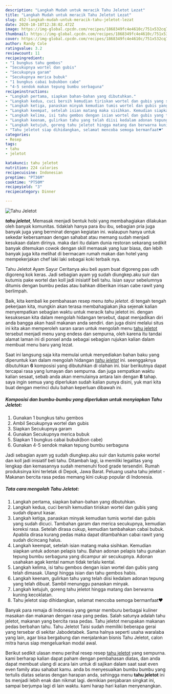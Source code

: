 ```yaml
---
description: "Langkah Mudah untuk meracik Tahu Jeletot Lezat"
title: "Langkah Mudah untuk meracik Tahu Jeletot Lezat"
slug: 452-langkah-mudah-untuk-meracik-tahu-jeletot-lezat
date: 2020-10-18T12:38:02.472Z
image: https://img-global.cpcdn.com/recipes/1868349fc4e4610c/751x532cq70/tahu-jeletot-foto-resep-utama.jpg
thumbnail: https://img-global.cpcdn.com/recipes/1868349fc4e4610c/751x532cq70/tahu-jeletot-foto-resep-utama.jpg
cover: https://img-global.cpcdn.com/recipes/1868349fc4e4610c/751x532cq70/tahu-jeletot-foto-resep-utama.jpg
author: Randy Cole
ratingvalue: 3.2
reviewcount: 11
recipeingredient:
- "1 bungkus tahu gembos"
- "Secukupnya wortel dan gubis"
- "Secukupnya garam"
- "Secukupnya merica bubuk"
- "1 bungkus cabai bubukbon cabe"
- "4-5 sendok makan tepung bumbu serbaguna"
recipeinstructions:
- "Langkah pertama, siapkan bahan-bahan yang dibutuhkan."
- "Langkah kedua, cuci bersih kemudian tiriskan wortel dan gubis yang sudah diparut kasar."
- "Langkah ketiga, panaskan minyak kemudian tumis wortel dan gubis yang sudah dicuci. Tambahan garam dan merica secukupnya, kemudian koreksi rasa. Setelah dirasa cukup, kemudian tambahakan cabai bubuk. Apabila dirasa kurang pedas maka dapat ditambahkan cabai rawit yang sudah dicincang halus."
- "Langkah keempat, setelah isian matang maka sisihkan. Kemudian siapkan untuk adonan pelapis tahu. Bahan adonan pelapis tahu gunakan tepung bumbu serbaguna yang dicampur air secukupnya. Adonan usahakan agak kental namun tidak terlalu kental."
- "Langkah kelima, isi tahu gembos dengan isian wortel dan gubis yang telah dimasak. Ulangi hingga isian dan tahu gembos habis."
- "Langkah keenam, gulirkan tahu yang telah diisi kedalam adonan tepung yang telah dibuat. Sambil menunggu panaskan minyak."
- "Langkah ketujuh, goreng tahu jeletot hingga matang dan berwarna kuning kecoklatan."
- "Tahu jeletot siap dihidangkan, selamat mencoba semoga bermanfaat♥"
categories:
- Resep
tags:
- tahu
- jeletot

katakunci: tahu jeletot 
nutrition: 224 calories
recipecuisine: Indonesian
preptime: "PT36M"
cooktime: "PT50M"
recipeyield: "3"
recipecategory: Dinner

---
```



![Tahu Jeletot](https://img-global.cpcdn.com/recipes/1868349fc4e4610c/751x532cq70/tahu-jeletot-foto-resep-utama.jpg)

<b><i>tahu jeletot</i></b>, Memasak menjadi bentuk hobi yang membahagiakan dilakukan oleh banyak komunitas. tidaklah hanya para ibu ibu, sebagian pria juga banyak juga yang berminat dengan kegiatan ini. walaupun hanya untuk sekedar kebersamaan dengan sahabat atau memang sudah menjadi kesukaan dalam dirinya. maka dari itu dalam dunia restoran sekarang sedikit banyak ditemukan cowok dengan skill memasak yang luar biasa, dan lebih banyak juga kita melihat di bermacam rumah makan dan hotel yang mempekerjakan chef laki laki sebagai koki terbaik nya.

Tahu Jeletot Ayam Sayur Ceritanya aku beli ayam buat digoreng pas udh digoreng kok keras. Jadi sebagian ayam yg sudah diungkep.aku suir dan kutumis pake wortel dan koll jadi inisiatif beli tahu. Isian sayur sebelumnya ditumis dengan bumbu pedas atau bahkan diberikan irisan cabe rawit yang berlimpah.

Baik, kita kembali ke pembahasan resep menu <i>tahu jeletot</i>. di tengah tengah pekerjaan kita, mungkin akan terasa membahagiakan jika sejenak kalian menyempatkan sebagian waktu untuk meracik tahu jeletot ini. dengan kesuksesan kita dalam mengolah hidangan tersebut, dapat menjadikan diri anda bangga akan hasil makanan anda sendiri. dan juga disini melalui situs ini kita akan memperoleh saran saran untuk mengolah menu <u>tahu jeletot</u> tersebut menjadi menu yang endess dan sempurna, oleh karena itu tandai alamat laman ini di ponsel anda sebagai sebagian rujukan kalian dalam membuat menu baru yang lezat.


Saat ini langsung saja kita memulai untuk menyediakan bahan baku yang diperuntuk kan dalam mengolah hidangan <u><i>tahu jeletot</i></u> ini. seenggaknya dibutuhkan <b>6</b> komposisi yang dibutuhkan di olahan ini. biar berikutnya dapat tercapai rasa yang lumayan dan sempurna. dan juga sempatkan waktu kalian sesaat, sebab anda akan memulainya antara lain dengan <b>8</b> tahap. saya ingin semua yang diperlukan sudah kalian punya disini, yuk mari kita buat dengan merinci dulu bahan keperluan dibawah ini.

<!--inarticleads1-->

##### Komposisi dan bumbu-bumbu yang diperlukan untuk menyiapkan Tahu Jeletot:

1. Gunakan 1 bungkus tahu gembos
1. Ambil Secukupnya wortel dan gubis
1. Siapkan Secukupnya garam
1. Gunakan Secukupnya merica bubuk
1. Siapkan 1 bungkus cabai bubuk(bon cabe)
1. Gunakan 4-5 sendok makan tepung bumbu serbaguna


Jadi sebagian ayam yg sudah diungkep.aku suir dan kutumis pake wortel dan koll jadi inisiatif beli tahu. Ditambah lagi, ia memiliki legalitas yang lengkap dan kemasannya sudah memenuhi food grade tersendiri. Rumah produksinya kini terletak di Depok, Jawa Barat. Peluang usaha tahu jeletot -Makanan bercita rasa pedas memang kini cukup popular di Indonesia. 

<!--inarticleads2-->

##### Tata cara mengolah Tahu Jeletot:

1. Langkah pertama, siapkan bahan-bahan yang dibutuhkan.
1. Langkah kedua, cuci bersih kemudian tiriskan wortel dan gubis yang sudah diparut kasar.
1. Langkah ketiga, panaskan minyak kemudian tumis wortel dan gubis yang sudah dicuci. Tambahan garam dan merica secukupnya, kemudian koreksi rasa. Setelah dirasa cukup, kemudian tambahakan cabai bubuk. Apabila dirasa kurang pedas maka dapat ditambahkan cabai rawit yang sudah dicincang halus.
1. Langkah keempat, setelah isian matang maka sisihkan. Kemudian siapkan untuk adonan pelapis tahu. Bahan adonan pelapis tahu gunakan tepung bumbu serbaguna yang dicampur air secukupnya. Adonan usahakan agak kental namun tidak terlalu kental.
1. Langkah kelima, isi tahu gembos dengan isian wortel dan gubis yang telah dimasak. Ulangi hingga isian dan tahu gembos habis.
1. Langkah keenam, gulirkan tahu yang telah diisi kedalam adonan tepung yang telah dibuat. Sambil menunggu panaskan minyak.
1. Langkah ketujuh, goreng tahu jeletot hingga matang dan berwarna kuning kecoklatan.
1. Tahu jeletot siap dihidangkan, selamat mencoba semoga bermanfaat♥


Banyak para remaja di Indonesia yang gemar memburu berbagai kuliner masakan dan makanan dengan rasa yang pedas. Salah satunya adalah tahu jeletot, makanan yang bercita rasa pedas. Tahu jeletot merupakan makanan pedas berbahan tahu. Tahu Jeletot Taisi sudah memiliki beberapa gerai yang tersebar di sekitar Jabodetabek. Sama halnya seperti usaha waralaba yang lain, agar bisa bergabung dan menjalankan bisnis Tahu Jeletot, calon mitra harus siap mengeluarkan modal awal. 

Berikut sedikit ulasan menu perihal resep resep <u>tahu jeletot</u> yang sempurna. kami berharap kalian dapat paham dengan pembahasan diatas, dan anda dapat membuat ulang di acara lain untuk di sajikan dalam saat saat even even family atau sahabat kamu. anda bs menyesuaikan bumbu bumbu yang tertulis diatas selaras dengan harapan anda, sehingga menu <b>tahu jeletot</b> ini bs menjadi lebih enak dan nikmat lagi. demikian penjabaran singkat ini, sampai berjumpa lagi di lain waktu. kami harap hari kalian menyenangkan.
